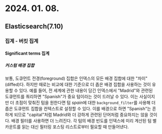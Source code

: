# 2024. 01. 08.

## Elasticsearch(7.10)

### 집계 - 버킷 집계

#### Significant terms 집계

##### 커스텀 배경 집합

보통, 도큐먼트 전경(foreground) 집합은 인덱스의 모든 배경 집합에 대한 "차이"(diffed)다. 하지만 때로는 비교에 대한 기준으로 더 좁은 배경 집합을 사용하는 것이 유용할 수 있다. 예를 들어, 전 세계에 관한 내용이 담긴 인덱스에서 "Madrid"와 관련된 도큐먼트를 쿼리하면 "Spanish"가 중요 텀이라는 것이 드러날 수 있다. 이는 사실이지만 더 초점이 맞춰진 텀을 원한다면 텀 *spain*에 대한 `background_filter`를 사용해 더 좁은 도큐먼트 집합을 컨텍스트로 설정할 수 있다. 이를 배경으로 하면 "Spanish"는 흔하게 되므로 "capital"처럼 Madrid와 더 강하게 관련된 단어처럼 중요하지는 않을 것이다. 배경 필터를 사용하면 더 느려진다. 각 텀의 배경 빈도를 인덱스에 미리 계산된 텀 별 카운트를 읽는 대신 필터링 포스팅 리스트로부터 필요할 때 만들어낸다.